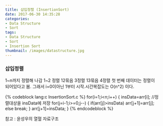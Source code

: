 ```yaml
---
title: 삽입정렬 (InsertionSort)
date: 2017-06-30 14:35:28
categories:
- Data Structure
- Sort
tags:
- Data Structure
- Sort
- Insertion Sort
thumbnail: /images/datastructure.jpg
---
```

### 삽입정렬
1~n까지 정렬해 나감 1~2 정렬 12묶음 3정렬 13묶음 4정렬
첫 번째 데이터는 정렬이 되어있다고 봄. 그래서 i=0이아닌 1부터 시작.시간복잡도는 O(n^2) 이다.

{% codeblock lang:c InsertionSort.c  %}
for(i=1;i<n;i++)
{
	insData=arr[i];	//정렬대상을 insData에 저장
	for(j=i-1;i>=0;j--)
	{
		if(arr[j]>insData)
			arr[j+1]=arr[j];
		else
			break;
	}
	arr[j+1]=insData;
}
{% endcodeblock %}

참고 : 윤성우의 열혈 자료구조
